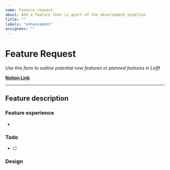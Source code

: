 ```yaml
---
name: Feature request
about: Add a feature that is apart of the development pipeline
title: ""
labels: "enhancement"
assignees: ""
---
```


<!-- V1.1 -->

# Feature Request

_Use this form to outline potential new features or planned features in Lofft_

**[Notion Link]()**

---

## Feature description

### Feature experience

<!-- As a `visitor` ... -->

-

### Todo

- [ ]

### Design
